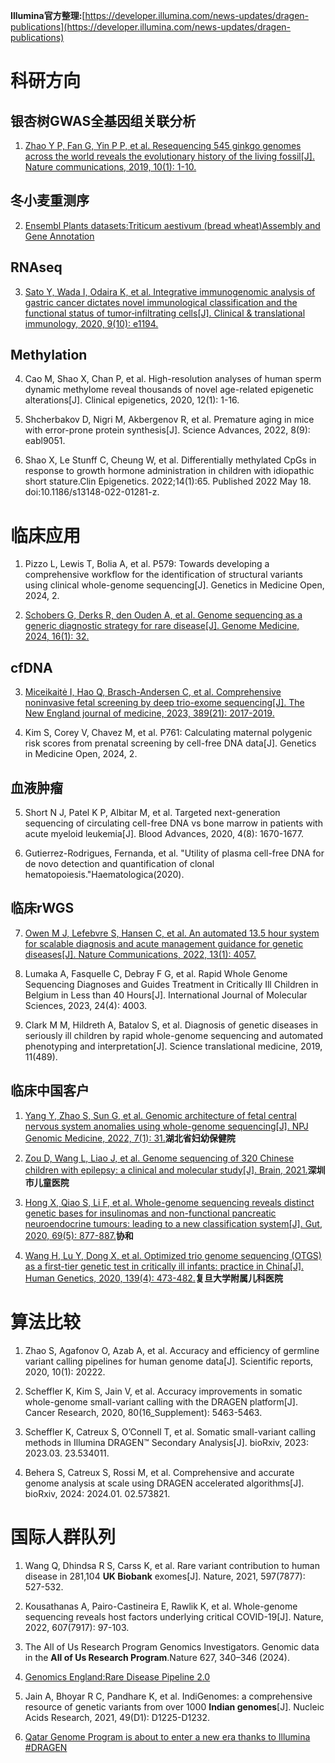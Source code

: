 
**Illumina官方整理:**[https://developer.illumina.com/news-updates/dragen-publications](https://developer.illumina.com/news-updates/dragen-publications)

# 科研方向

## 银杏树GWAS全基因组关联分析

1.  [Zhao Y P, Fan G, Yin P P, et al. Resequencing 545 ginkgo genomes across the world reveals the evolutionary history of the living fossil[J]. Nature communications, 2019, 10(1): 1-10.](https://www.nature.com/articles/s41467-019-12133-5)

## 冬小麦重测序

2.  [Ensembl Plants datasets:Triticum aestivum (bread wheat)Assembly and Gene Annotation](https://plants.ensembl.org/Triticum_aestivum/Info/Annotation/)

## RNAseq

3.  [Sato Y, Wada I, Odaira K, et al. Integrative immunogenomic analysis of gastric cancer dictates novel immunological classification and the functional status of tumor‐infiltrating cells[J]. Clinical & translational immunology, 2020, 9(10): e1194.](https://onlinelibrary.wiley.com/doi/full/10.1002/cti2.1194)

## Methylation

4.  Cao M, Shao X, Chan P, et al. High-resolution analyses of human sperm dynamic methylome reveal thousands of novel age-related epigenetic alterations[J]. Clinical epigenetics, 2020, 12(1): 1-16.

5.  Shcherbakov D, Nigri M, Akbergenov R, et al. Premature aging in mice with error-prone protein synthesis[J]. Science Advances, 2022, 8(9): eabl9051.

6.  Shao X, Le Stunff C, Cheung W, et al. Differentially methylated CpGs in response to growth hormone administration in children with idiopathic short stature.Clin Epigenetics. 2022;14(1):65. Published 2022 May 18. doi:10.1186/s13148-022-01281-z.

# 临床应用

1.  Pizzo L, Lewis T, Bolia A, et al. P579: Towards developing a comprehensive workflow for the identification of structural variants using clinical whole-genome sequencing[J]. Genetics in Medicine Open, 2024, 2.

2.  [Schobers G, Derks R, den Ouden A, et al. Genome sequencing as a generic diagnostic strategy for rare disease[J]. Genome Medicine, 2024, 16(1): 32.](https://genomemedicine.biomedcentral.com/articles/10.1186/s13073-024-01301-y)

## cfDNA

3.  [Miceikaitė I, Hao Q, Brasch-Andersen C, et al. Comprehensive noninvasive fetal screening by deep trio-exome sequencing[J]. The New England journal of medicine, 2023, 389(21): 2017-2019.](https://www.nejm.org/doi/10.1056/NEJMc2307918)

4.  Kim S, Corey V, Chavez M, et al. P761: Calculating maternal polygenic risk scores from prenatal screening by cell-free DNA data[J]. Genetics in Medicine Open, 2024, 2.

## 血液肿瘤

5.  Short N J, Patel K P, Albitar M, et al. Targeted next-generation sequencing of circulating cell-free DNA vs bone marrow in patients with acute myeloid leukemia[J]. Blood Advances, 2020, 4(8): 1670-1677.

6.  Gutierrez-Rodrigues, Fernanda, et al. "Utility of plasma cell-free DNA for de novo detection and quantification of clonal hematopoiesis."Haematologica(2020).

## 临床rWGS

7.  [Owen M J, Lefebvre S, Hansen C, et al. An automated 13.5 hour system for scalable diagnosis and acute management guidance for genetic diseases[J]. Nature Communications, 2022, 13(1): 4057.](https://www.nature.com/articles/s41467-022-31446-6)

8.  Lumaka A, Fasquelle C, Debray F G, et al. Rapid Whole Genome Sequencing Diagnoses and Guides Treatment in Critically Ill Children in Belgium in Less than 40 Hours[J]. International Journal of Molecular Sciences, 2023, 24(4): 4003.

9.  Clark M M, Hildreth A, Batalov S, et al. Diagnosis of genetic diseases in seriously ill children by rapid whole-genome sequencing and automated phenotyping and interpretation[J]. Science translational medicine, 2019, 11(489).

## 临床中国客户

1. [Yang Y, Zhao S, Sun G, et al. Genomic architecture of fetal central nervous system anomalies using whole-genome sequencing[J]. NPJ Genomic Medicine, 2022, 7(1): 31.](https://www.nature.com/articles/s41525-022-00301-4)**湖北省妇幼保健院**

2. [Zou D, Wang L, Liao J, et al. Genome sequencing of 320 Chinese children with epilepsy: a clinical and molecular study[J]. Brain, 2021.](https://academic.oup.com/brain/article/144/12/3623/6305829?login=false)**深圳市儿童医院**

3. [Hong X, Qiao S, Li F, et al. Whole-genome sequencing reveals distinct genetic bases for insulinomas and non-functional pancreatic neuroendocrine tumours: leading to a new classification system[J]. Gut, 2020, 69(5): 877-887.](https://gut.bmj.com/content/gutjnl/69/5/877.full.pdf)**协和**

4. [Wang H, Lu Y, Dong X, et al. Optimized trio genome sequencing (OTGS) as a first-tier genetic test in critically ill infants: practice in China[J]. Human Genetics, 2020, 139(4): 473-482.](https://link.springer.com/article/10.1007/s00439-019-02103-8)**复旦大学附属儿科医院**

# 算法比较

1.  Zhao S, Agafonov O, Azab A, et al. Accuracy and efficiency of germline variant calling pipelines for human genome data[J]. Scientific reports, 2020, 10(1): 20222.

2.  Scheffler K, Kim S, Jain V, et al. Accuracy improvements in somatic whole-genome small-variant calling with the DRAGEN platform[J]. Cancer Research, 2020, 80(16_Supplement): 5463-5463.

3.  Scheffler K, Catreux S, O’Connell T, et al. Somatic small-variant calling methods in Illumina DRAGEN™ Secondary Analysis[J]. bioRxiv, 2023: 2023.03. 23.534011.

4.  Behera S, Catreux S, Rossi M, et al. Comprehensive and accurate genome analysis at scale using DRAGEN accelerated algorithms[J]. bioRxiv, 2024: 2024.01. 02.573821.

# 国际人群队列

1.  Wang Q, Dhindsa R S, Carss K, et al. Rare variant contribution to human disease in 281,104 **UK Biobank** exomes[J]. Nature, 2021, 597(7877): 527-532.

2.  Kousathanas A, Pairo-Castineira E, Rawlik K, et al. Whole-genome sequencing reveals host factors underlying critical COVID-19[J]. Nature, 2022, 607(7917): 97-103.

3.  The All of Us Research Program Genomics Investigators. Genomic data in the **All of Us Research Program**.Nature 627, 340–346 (2024).

4.  [Genomics England:Rare Disease Pipeline 2.0](https://re-docs.genomicsengland.co.uk/rare_disease_3.pdf)

5.  Jain A, Bhoyar R C, Pandhare K, et al. IndiGenomes: a comprehensive resource of genetic variants from over 1000 **Indian genomes**[J]. Nucleic Acids Research, 2021, 49(D1): D1225-D1232.

6.  [Qatar Genome Program is about to enter a new era thanks to Illumina #DRAGEN](https://www.linkedin.com/posts/hamdimbarek_dragen-v4-40k-activity-7154747419908268032-Piej)


